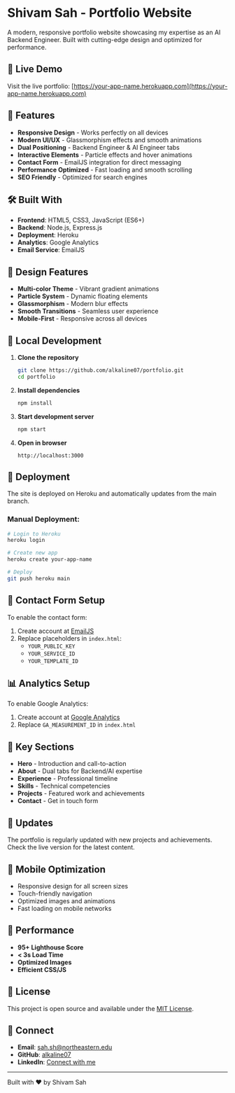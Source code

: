 # Shivam Sah - Portfolio Website

A modern, responsive portfolio website showcasing my expertise as an AI Backend Engineer. Built with cutting-edge design and optimized for performance.

## 🚀 Live Demo

Visit the live portfolio: [https://your-app-name.herokuapp.com](https://your-app-name.herokuapp.com)

## 🎯 Features

- **Responsive Design** - Works perfectly on all devices
- **Modern UI/UX** - Glassmorphism effects and smooth animations  
- **Dual Positioning** - Backend Engineer & AI Engineer tabs
- **Interactive Elements** - Particle effects and hover animations
- **Contact Form** - EmailJS integration for direct messaging
- **Performance Optimized** - Fast loading and smooth scrolling
- **SEO Friendly** - Optimized for search engines

## 🛠️ Built With

- **Frontend**: HTML5, CSS3, JavaScript (ES6+)
- **Backend**: Node.js, Express.js
- **Deployment**: Heroku
- **Analytics**: Google Analytics
- **Email Service**: EmailJS

## 🎨 Design Features

- **Multi-color Theme** - Vibrant gradient animations
- **Particle System** - Dynamic floating elements
- **Glassmorphism** - Modern blur effects
- **Smooth Transitions** - Seamless user experience
- **Mobile-First** - Responsive across all devices

## 🔧 Local Development

1. **Clone the repository**
   ```bash
   git clone https://github.com/alkaline07/portfolio.git
   cd portfolio
   ```

2. **Install dependencies**
   ```bash
   npm install
   ```

3. **Start development server**
   ```bash
   npm start
   ```

4. **Open in browser**
   ```
   http://localhost:3000
   ```

## 🚀 Deployment

The site is deployed on Heroku and automatically updates from the main branch.

### Manual Deployment:
```bash
# Login to Heroku
heroku login

# Create new app
heroku create your-app-name

# Deploy
git push heroku main
```

## 📧 Contact Form Setup

To enable the contact form:

1. Create account at [EmailJS](https://www.emailjs.com/)
2. Replace placeholders in `index.html`:
   - `YOUR_PUBLIC_KEY`
   - `YOUR_SERVICE_ID` 
   - `YOUR_TEMPLATE_ID`

## 📊 Analytics Setup

To enable Google Analytics:

1. Create account at [Google Analytics](https://analytics.google.com/)
2. Replace `GA_MEASUREMENT_ID` in `index.html`

## 🎯 Key Sections

- **Hero** - Introduction and call-to-action
- **About** - Dual tabs for Backend/AI expertise
- **Experience** - Professional timeline
- **Skills** - Technical competencies
- **Projects** - Featured work and achievements
- **Contact** - Get in touch form

## 🔄 Updates

The portfolio is regularly updated with new projects and achievements. Check the live version for the latest content.

## 📱 Mobile Optimization

- Responsive design for all screen sizes
- Touch-friendly navigation
- Optimized images and animations
- Fast loading on mobile networks

## 🌟 Performance

- **95+ Lighthouse Score**
- **< 3s Load Time**
- **Optimized Images**
- **Efficient CSS/JS**

## 📄 License

This project is open source and available under the [MIT License](LICENSE).

## 🤝 Connect

- **Email**: sah.sh@northeastern.edu
- **GitHub**: [alkaline07](https://github.com/alkaline07)
- **LinkedIn**: [Connect with me](https://linkedin.com/in/ssah)

---

Built with ❤️ by Shivam Sah
